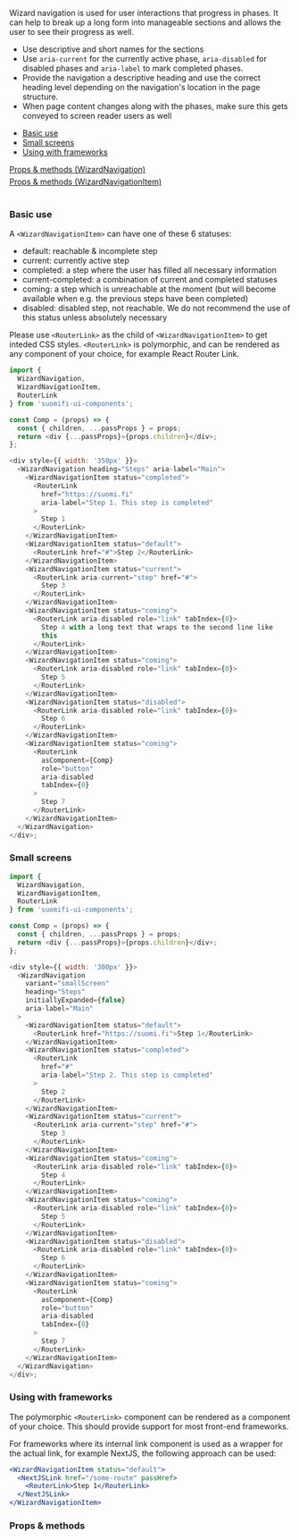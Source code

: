 Wizard navigation is used for user interactions that progress in phases. It can help to break up a long form into manageable sections and allows the user to see their progress as well.

- Use descriptive and short names for the sections
- Use `aria-current` for the currently active phase, `aria-disabled` for disabled phases and `aria-label` to mark completed phases.
- Provide the navigation a descriptive heading and use the correct heading level depending on the navigation's location in the page structure.
- When page content changes along with the phases, make sure this gets conveyed to screen reader users as well

<ul>
  <li><a href="/#/Components/WizardNavigation?id=basic-use">Basic use</a></li>
  <li><a href="/#/Components/WizardNavigation?id=small-screens">Small screens</a></li>
  <li><a href="/#/Components/WizardNavigation?id=using-with-frameworks">Using with frameworks</a></li>
</ul>

<div style="margin-bottom: 5px">
  <a href="/#/Components/WizardNavigation?id=props--methods">Props & methods (WizardNavigation)</a>
</div>
<div style="margin-bottom: 40px">
  <a href="/#/Components/WizardNavigation?id=wizardnavigationitem">Props & methods (WizardNavigationItem)</a>
</div>

### Basic use

A `<WizardNavigationItem>` can have one of these 6 statuses:

- default: reachable & incomplete step
- current: currently active step
- completed: a step where the user has filled all necessary information
- current-completed: a combination of current and completed statuses
- coming: a step which is unreachable at the moment (but will become available when e.g. the previous steps have been completed)
- disabled: disabled step, not reachable. We do not recommend the use of this status unless absolutely necessary

Please use `<RouterLink>` as the child of `<WizardNavigationItem>` to get inteded CSS styles. `<RouterLink>` is polymorphic, and can be rendered as any component of your choice, for example React Router Link.

```js
import {
  WizardNavigation,
  WizardNavigationItem,
  RouterLink
} from 'suomifi-ui-components';

const Comp = (props) => {
  const { children, ...passProps } = props;
  return <div {...passProps}>{props.children}</div>;
};

<div style={{ width: '350px' }}>
  <WizardNavigation heading="Steps" aria-label="Main">
    <WizardNavigationItem status="completed">
      <RouterLink
        href="https://suomi.fi"
        aria-label="Step 1. This step is completed"
      >
        Step 1
      </RouterLink>
    </WizardNavigationItem>
    <WizardNavigationItem status="default">
      <RouterLink href="#">Step 2</RouterLink>
    </WizardNavigationItem>
    <WizardNavigationItem status="current">
      <RouterLink aria-current="step" href="#">
        Step 3
      </RouterLink>
    </WizardNavigationItem>
    <WizardNavigationItem status="coming">
      <RouterLink aria-disabled role="link" tabIndex={0}>
        Step 4 with a long text that wraps to the second line like
        this
      </RouterLink>
    </WizardNavigationItem>
    <WizardNavigationItem status="coming">
      <RouterLink aria-disabled role="link" tabIndex={0}>
        Step 5
      </RouterLink>
    </WizardNavigationItem>
    <WizardNavigationItem status="disabled">
      <RouterLink aria-disabled role="link" tabIndex={0}>
        Step 6
      </RouterLink>
    </WizardNavigationItem>
    <WizardNavigationItem status="coming">
      <RouterLink
        asComponent={Comp}
        role="button"
        aria-disabled
        tabIndex={0}
      >
        Step 7
      </RouterLink>
    </WizardNavigationItem>
  </WizardNavigation>
</div>;
```

### Small screens

```js
import {
  WizardNavigation,
  WizardNavigationItem,
  RouterLink
} from 'suomifi-ui-components';

const Comp = (props) => {
  const { children, ...passProps } = props;
  return <div {...passProps}>{props.children}</div>;
};

<div style={{ width: '300px' }}>
  <WizardNavigation
    variant="smallScreen"
    heading="Steps"
    initiallyExpanded={false}
    aria-label="Main"
  >
    <WizardNavigationItem status="default">
      <RouterLink href="https://suomi.fi">Step 1</RouterLink>
    </WizardNavigationItem>
    <WizardNavigationItem status="completed">
      <RouterLink
        href="#"
        aria-label="Step 2. This step is completed"
      >
        Step 2
      </RouterLink>
    </WizardNavigationItem>
    <WizardNavigationItem status="current">
      <RouterLink aria-current="step" href="#">
        Step 3
      </RouterLink>
    </WizardNavigationItem>
    <WizardNavigationItem status="coming">
      <RouterLink aria-disabled role="link" tabIndex={0}>
        Step 4
      </RouterLink>
    </WizardNavigationItem>
    <WizardNavigationItem status="coming">
      <RouterLink aria-disabled role="link" tabIndex={0}>
        Step 5
      </RouterLink>
    </WizardNavigationItem>
    <WizardNavigationItem status="disabled">
      <RouterLink aria-disabled role="link" tabIndex={0}>
        Step 6
      </RouterLink>
    </WizardNavigationItem>
    <WizardNavigationItem status="coming">
      <RouterLink
        asComponent={Comp}
        role="button"
        aria-disabled
        tabIndex={0}
      >
        Step 7
      </RouterLink>
    </WizardNavigationItem>
  </WizardNavigation>
</div>;
```

### Using with frameworks

The polymorphic `<RouterLink>` component can be rendered as a component of your choice. This should provide support for most front-end frameworks.

For frameworks where its internal link component is used as a wrapper for the actual link, for example NextJS, the following approach can be used:

```jsx static
<WizardNavigationItem status="default">
  <NextJSLink href="/some-route" passHref>
    <RouterLink>Step 1</RouterLink>
  </NextJSLink>
</WizardNavigationItem>
```

### Props & methods
